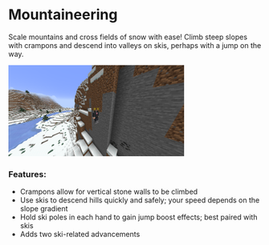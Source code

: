 # Mountaineering<!--$headerTitle--><!--$pmc:delete-->

Scale mountains and cross fields of snow with ease! Climb steep slopes with crampons and descend into valleys on skis, perhaps with a jump on the way. <!--$pmc:headerSize-->

<img src="images/mountaineering.webp" alt="Mountaineering Example" width="350"/> <!--$localAssetToURL--> 

### Features:
- Crampons allow for vertical stone walls to be climbed
- Use skis to descend hills quickly and safely; your speed depends on the slope gradient
- Hold ski poles in each hand to gain jump boost effects; best paired with skis
- Adds two ski-related advancements

